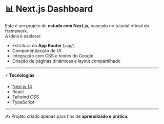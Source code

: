 # 📊 Next.js Dashboard

Este é um projeto de **estudo com Next.js**, baseado no tutorial oficial do framework.  
A ideia é explorar:

- Estrutura do **App Router** (`app/`)
- Componentização de UI
- Integração com CSS e fontes do Google
- Criação de páginas dinâmicas e layout compartilhado

---

⚡ **Tecnologias**

- [Next.js 14](https://nextjs.org/)
- React
- Tailwind CSS
- TypeScript

---

✍️ Projeto criado apenas para fins de **aprendizado e prática**.

